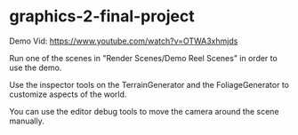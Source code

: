 # graphics-2-final-project

Demo Vid:
https://www.youtube.com/watch?v=OTWA3xhmjds

Run one of the scenes in "Render Scenes/Demo Reel Scenes" in order to use the demo.

Use the inspector tools on the TerrainGenerator and the FoliageGenerator to customize aspects of the world.

You can use the editor debug tools to move the camera around the scene manually.
